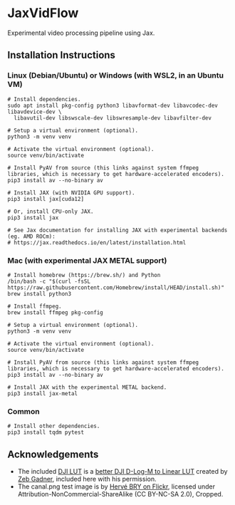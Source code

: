 # JaxVidFlow
Experimental video processing pipeline using Jax.

## Installation Instructions
### Linux (Debian/Ubuntu) or Windows (with WSL2, in an Ubuntu VM)
```
# Install dependencies.
sudo apt install pkg-config python3 libavformat-dev libavcodec-dev libavdevice-dev \
  libavutil-dev libswscale-dev libswresample-dev libavfilter-dev

# Setup a virtual environment (optional).
python3 -m venv venv

# Activate the virtual environment (optional).
source venv/bin/activate

# Install PyAV from source (this links against system ffmpeg libraries, which is necessary to get hardware-accelerated encoders).
pip3 install av --no-binary av

# Install JAX (with NVIDIA GPU support).
pip3 install jax[cuda12]

# Or, install CPU-only JAX.
pip3 install jax

# See Jax documentation for installing JAX with experimental backends (eg. AMD ROCm):
# https://jax.readthedocs.io/en/latest/installation.html
```

### Mac (with experimental JAX METAL support)
```
# Install homebrew (https://brew.sh/) and Python
/bin/bash -c "$(curl -fsSL https://raw.githubusercontent.com/Homebrew/install/HEAD/install.sh)"
brew install python3

# Install ffmpeg.
brew install ffmpeg pkg-config

# Setup a virtual environment (optional).
python3 -m venv venv

# Activate the virtual environment (optional).
source venv/bin/activate

# Install PyAV from source (this links against system ffmpeg libraries, which is necessary to get hardware-accelerated encoders).
pip3 install av --no-binary av

# Install JAX with the experimental METAL backend.
pip3 install jax-metal
```

### Common
```
# Install other dependencies.
pip3 install tqdm pytest
```

## Acknowledgements
* The included [DJI LUT](https://github.com/matthewlai/JaxVidFlow/blob/main/luts/D_LOG_M_to_Rec_709_LUT_ZG_Rev1.cube) is a [better DJI D-Log-M to Linear LUT](https://www.zebgardner.com/photo-and-video-editing/dji-d-log-m-colorgrading) created by [Zeb Gadner](https://www.zebgardner.com/), included here with his permission.
* The canal.png test image is by [Hervé BRY on Flickr](https://www.flickr.com/photos/setaou/2162752903/), licensed under Attribution-NonCommercial-ShareAlike (CC BY-NC-SA 2.0), Cropped.
